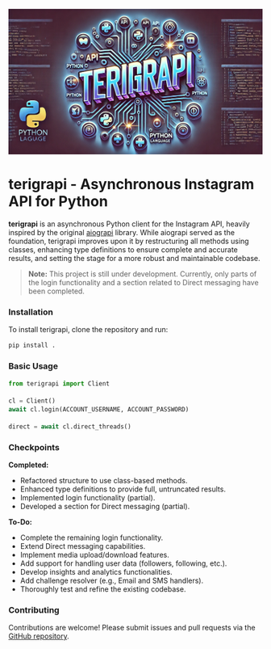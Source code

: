 <meta property="og:image" content="assets/banner-mini.png">

![Banner](assets/banner-mini.png)

# terigrapi - Asynchronous Instagram API for Python

**terigrapi** is an asynchronous Python client for the Instagram API, heavily inspired by the original [aiograpi](https://github.com/subzeroid/aiograpi) library. While aiograpi served as the foundation, terigrapi improves upon it by restructuring all methods using classes, enhancing type definitions to ensure complete and accurate results, and setting the stage for a more robust and maintainable codebase.

> **Note:** This project is still under development. Currently, only parts of the login functionality and a section related to Direct messaging have been completed.

### Installation

To install terigrapi, clone the repository and run:

```bash
pip install .
```

### Basic Usage

```python
from terigrapi import Client

cl = Client()
await cl.login(ACCOUNT_USERNAME, ACCOUNT_PASSWORD)

direct = await cl.direct_threads()
```

### Checkpoints

**Completed:**
- Refactored structure to use class-based methods.
- Enhanced type definitions to provide full, untruncated results.
- Implemented login functionality (partial).
- Developed a section for Direct messaging (partial).

**To-Do:**
- Complete the remaining login functionality.
- Extend Direct messaging capabilities.
- Implement media upload/download features.
- Add support for handling user data (followers, following, etc.).
- Develop insights and analytics functionalities.
- Add challenge resolver (e.g., Email and SMS handlers).
- Thoroughly test and refine the existing codebase.

### Contributing

Contributions are welcome! Please submit issues and pull requests via the [GitHub repository](https://github.com/yourusername/terigrapi).
